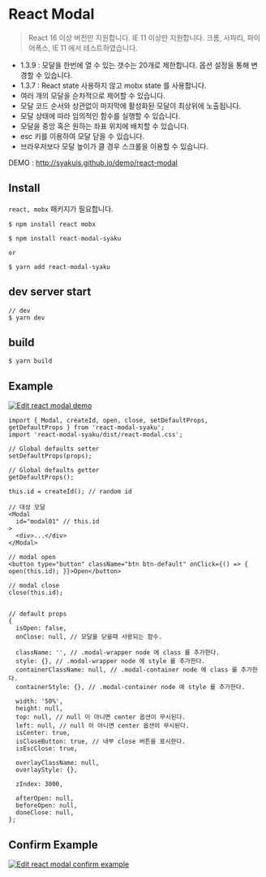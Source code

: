 # React Modal

> React 16 이상 버전만 지원합니다.  IE 11 이상만 지원합니다. 크롬, 사파리, 파이어폭스, IE 11 에서 테스트하였습니다.

- 1.3.9 : 모달을 한번에 열 수 있는 갯수는 20개로 제한합니다. 옵션 설정을 통해 변경할 수 있습니다.
- 1.3.7 : React state 사용하지 않고 mobx state 를 사용합니다.
- 여러 개의 모달을 순차적으로 제어할 수 있습니다.
- 모달 코드 순서와 상관없이 마지막에 활성화된 모달이 최상위에 노출됩니다.
- 모달 상태에 따라 임의적인 함수를 실행할 수 있습니다.
- 모달을 중앙 혹은 원하는 좌표 위치에 배치할 수 있습니다.
- esc 키를 이용하여 모달 닫을 수 있습니다.
- 브라우저보다 모달 높이가 클 경우 스크롤을 이용할 수 있습니다.

DEMO : http://syakuis.github.io/demo/react-modal

## Install

`react, mobx` 패키지가 필요합니다.

```
$ npm install react mobx

$ npm install react-modal-syaku

or

$ yarn add react-modal-syaku
```

## dev server start

```
// dev
$ yarn dev
```

## build

```
$ yarn build
```


## Example

[![Edit react modal demo](https://codesandbox.io/static/img/play-codesandbox.svg)](https://codesandbox.io/s/l943kvr237)

```
import { Modal, createId, open, close, setDefaultProps, getDefaultProps } from 'react-modal-syaku';
import 'react-modal-syaku/dist/react-modal.css';

// Global defaults setter
setDefaultProps(props);

// Global defaults getter
getDefaultProps();

this.id = createId(); // random id

// 대상 모달
<Modal
  id="modal01" // this.id
>
  <div>...</div>
</Modal>

// modal open
<button type="button" className="btn btn-default" onClick={() => { open(this.id); }}>Open</button>

// modal close
close(this.id);


// default props
{
  isOpen: false,
  onClose: null, // 모달을 닫을때 사용되는 함수.

  className: '', // .modal-wrapper node 에 class 를 추가한다.
  style: {}, // .modal-wrapper node 에 style 를 추가한다.
  containerClassName: null, // .modal-container node 에 class 를 추가한다.
  containerStyle: {}, // .modal-container node 에 style 를 추가한다.

  width: '50%',
  height: null,
  top: null, // null 이 아니면 center 옵션이 무시된다.
  left: null, // null 이 아니면 center 옵션이 무시된다.
  isCenter: true,
  isCloseButton: true, // 내부 close 버튼을 표시한다.
  isEscClose: true,

  overlayClassName: null,
  overlayStyle: {},

  zIndex: 3000,

  afterOpen: null,
  beforeOpen: null,
  doneClose: null,
};
```

## Confirm Example

[![Edit react modal confirm example](https://codesandbox.io/static/img/play-codesandbox.svg)](https://codesandbox.io/s/5237qk6mkl)
